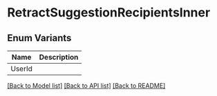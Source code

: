 # RetractSuggestionRecipientsInner

## Enum Variants

| Name | Description |
|---- | -----|
| UserId |  |

[[Back to Model list]](../README.md#documentation-for-models) [[Back to API list]](../README.md#documentation-for-api-endpoints) [[Back to README]](../README.md)


